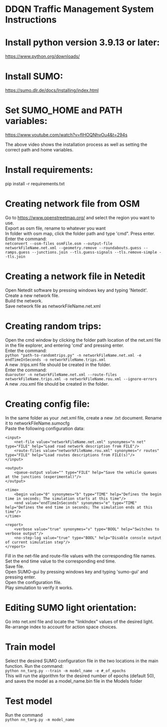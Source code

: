 # DDQN Traffic Management System Instructions

# Install python version 3.9.13 or later:
https://www.python.org/downloads/

# Install SUMO:
https://sumo.dlr.de/docs/Installing/index.html

# Set SUMO_HOME and PATH variables:
https://www.youtube.com/watch?v=fIHOQNhvOu4&t=294s

The above video shows the installation process as well as setting the correct path and home variables.

# Install requirements:

pip install -r requirements.txt

# Creating network file from OSM
Go to https://www.openstreetmap.org/ and select the region you want to use.<br>
Export as osm file, rename to whatever you want<br>
In folder with osm map, click the folder path and type 'cmd". Press enter.<br>
Enter the command: <br> ```netconvert --osm-files osmFile.osm --output-file networkFileName.net.xml --geometry.remove --roundabouts.guess --ramps.guess --junctions.join --tls.guess-signals --tls.remove-simple --tls.join```

# Creating a network file in Netedit
Open Netedit software by pressing windows key and typing 'Netedit'.<br>
Create a new network file.<br>
Build the network.<br>
Save network file as networkFileName.net.xml

# Creating random trips:
Open the cmd window by clicking the folder path location of the net.xml file in the file explorer, and entering 'cmd' and pressing enter.<br>
Enter the command: <br> ```python "path-to-randomtrips.py" -n networkFileName.net.xml -e endTimeInSeconds -o networkFileName.trips.xml```<br>
A new .trips.xml file should be created in the folder.<br>
Enter the command: <br> ```duarouter -n networkFileName.net.xml --route-files networkFileName.trips.xml -o networkFileName.rou.xml --ignore-errors```<br>
A new .rou.xml file should be created in the folder.

# Creating config file:
In the same folder as your .net.xml file, create a new .txt document. Rename it to networkFileName.sumocfg<br>
Paste the following configuration data:<br>
<?xml version="1.0" encoding="UTF-8"?>

<!-- generated on enter-date-here by Eclipse SUMO sumo Version 1.19.0
-->

<configuration xmlns:xsi="http://www.w3.org/2001/XMLSchema-instance" xsi:noNamespaceSchemaLocation="http://sumo.dlr.de/xsd/sumoConfiguration.xsd">

    <input>
        <net-file value="networkFileName.net.xml" synonymes="n net" type="FILE" help="Load road network description from FILE"/>
        <route-files value="networkFileName.rou.xml" synonymes="r routes" type="FILE" help="Load routes descriptions from FILE(s)"/>
    </input>

    <output>
        <queue-output value="" type="FILE" help="Save the vehicle queues at the junctions (experimental)"/>
    </output>

    <time>
        <begin value="0" synonymes="b" type="TIME" help="Defines the begin time in seconds; The simulation starts at this time"/>
        <end value="endTimeInSeconds" synonymes="e" type="TIME" help="Defines the end time in seconds; The simulation ends at this time"/>
    </time>

    <report>
        <verbose value="true" synonymes="v" type="BOOL" help="Switches to verbose output"/>
        <no-step-log value="true" type="BOOL" help="Disable console output of current simulation step"/>
    </report>

</configuration>

Fill in the net-file and route-file values with the corresponding file names.<br>
Set the end time value to the corresponding end time.<br>
Save file.<br>
Open SUMO-gui by pressing windows key and typing 'sumo-gui' and pressing enter.<br>
Open the configuration file.<br>
Play simulation to verify it works.

# Editing SUMO light orientation:
Go into net.xml file and locate the "linkIndex" values of the desired light.<br>
Re-arrange index to account for action space choices.

# Train model
Select the desired SUMO configuration file in the two locations in the main function.
Run the command: <br> ```python nn_targ.py --train -m model_name -e #_of_epochs```<br>
This will run the algorithm for the desired number of epochs (default 50), and saves the model as a model_name.bin file in the Models folder

# Test model
Run the command <br> ```python nn_targ.py -m model_name ``` <br>
